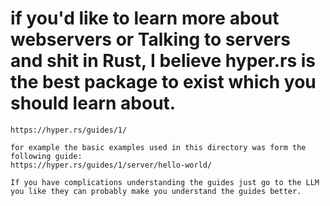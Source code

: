 # if you'd like to learn more about webservers or Talking to servers and shit in Rust, I believe hyper.rs is the best package to exist  which you should learn about.

```
https://hyper.rs/guides/1/

for example the basic examples used in this directory was form the following guide:
https://hyper.rs/guides/1/server/hello-world/
```

`If you have complications understanding the guides just go to the LLM you like they can probably make you understand the guides better.`